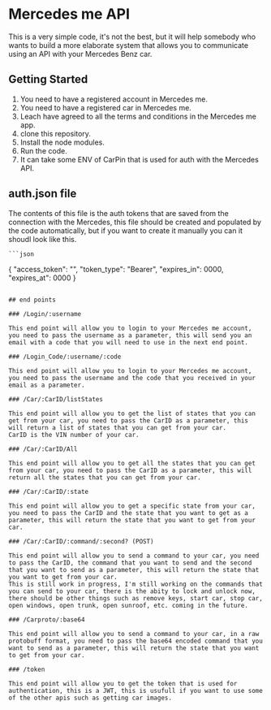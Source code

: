 # Mercedes me API

This is a very simple code, it's not the best, but it will help somebody who wants to build a more elaborate system that allows you to communicate using an API with your Mercedes Benz car.

## Getting Started

1. You need to have a registered account in Mercedes me.
2. You need to have a registered car in Mercedes me.
3. Leach have agreed to all the terms and conditions in the Mercedes me app.
4. clone this repository.
5. Install the node modules.
6. Run the code.
7. It can take some ENV of CarPin that is used for auth with the Mercedes API.




## auth.json file

The contents of this file is the auth tokens that are saved from the connection with the Mercedes, this file should be created and populated by the code automatically, but if you want to create it manually you can it shoudl look like this. 
    
    ```json
{
    "access_token": "",
    "token_type": "Bearer",
    "expires_in": 0000,
    "expires_at": 0000
}
```

## end points

### /Login/:username

This end point will allow you to login to your Mercedes me account, you need to pass the username as a parameter, this will send you an email with a code that you will need to use in the next end point.

### /Login_Code/:username/:code

This end point will allow you to login to your Mercedes me account, you need to pass the username and the code that you received in your email as a parameter.

### /Car/:CarID/listStates

This end point will allow you to get the list of states that you can get from your car, you need to pass the CarID as a parameter, this will return a list of states that you can get from your car.
CarID is the VIN number of your car.

### /Car/:CarID/All

This end point will allow you to get all the states that you can get from your car, you need to pass the CarID as a parameter, this will return all the states that you can get from your car.

### /Car/:CarID/:state

This end point will allow you to get a specific state from your car, you need to pass the CarID and the state that you want to get as a parameter, this will return the state that you want to get from your car.

### /Car/:CarID/:command/:second? (POST)

This end point will allow you to send a command to your car, you need to pass the CarID, the command that you want to send and the second that you want to send as a parameter, this will return the state that you want to get from your car.
This is still work in progress, I'm still working on the commands that you can send to your car, there is the abity to lock and unlock now, there should be other things such as remove keys, start car, stop car, open windows, open trunk, open sunroof, etc. coming in the future.

### /Carproto/:base64

This end point will allow you to send a command to your car, in a raw protobuff format, you need to pass the base64 encoded command that you want to send as a parameter, this will return the state that you want to get from your car.

### /token

This end point will allow you to get the token that is used for authentication, this is a JWT, this is usufull if you want to use some of the other apis such as getting car images.